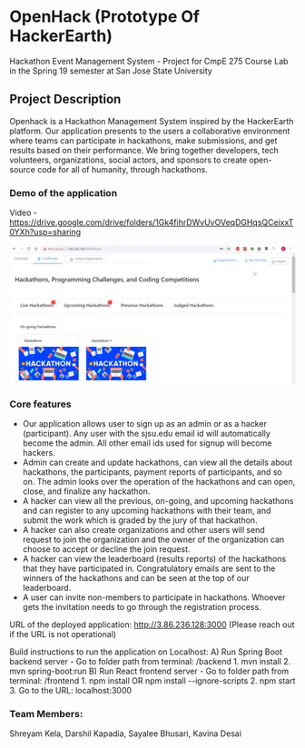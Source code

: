 # OpenHack (Prototype Of HackerEarth)
Hackathon Event Management System - Project for CmpE 275 Course Lab in the Spring 19 semester at San Jose State University

## Project Description 
Openhack is a Hackathon Management System inspired by the HackerEarth platform. Our application presents to the users a collaborative environment where teams can participate in hackathons, make submissions, and get results based on their performance. We bring together developers, tech volunteers, organizations, social actors, and sponsors to create open-source code for all of humanity, through hackathons. 

### Demo of the application
Video - https://drive.google.com/drive/folders/1Gk4fihrDWvUvOVeqDGHqsQCeixxT0YXh?usp=sharing

![Alt text](https://github.com/shreyamkela/openhack-app/blob/master/homepage-thumbnail.jpg?raw=true "Title")

### Core features
- Our application allows user to sign up as an admin or as a hacker (participant). Any user with the sjsu.edu email id will automatically become the admin. All other email ids used for signup will become hackers. 
- Admin can create and update hackathons, can view all the details about hackathons, the participants, payment reports of participants, and so on. The admin looks over the operation of the hackathons and can open, close, and finalize any hackathon. 
- A hacker can view all the previous, on-going, and upcoming hackathons and can register to any upcoming hackathons with their team, and submit the work which is graded by the jury of that hackathon. 
- A hacker can also create organizations and other users will send request to join the organization and the owner of the organization can choose to accept or decline the join request.
- A hacker can view the leaderboard (results reports) of the hackathons that they have participated in. Congratulatory emails are sent to the winners of the hackathons and can be seen at the top of our leaderboard.
- A user can invite non-members to participate in hackathons. Whoever gets the invitation needs to go through the registration process.

URL of the deployed application: http://3.86.236.128:3000 
(Please reach out if the URL is not operational)

Build instructions to run the application on Localhost:
    A) Run Spring Boot backend server - Go to folder path from terminal: /backend
         1. mvn install
         2. mvn spring-boot:run
    B) Run React frontend server - Go to folder path from terminal: /frontend
         1. npm install OR npm install --ignore-scripts
         2. npm start
         3. Go to the URL: localhost:3000
         
### Team Members:
Shreyam Kela, Darshil Kapadia, Sayalee Bhusari, Kavina Desai

